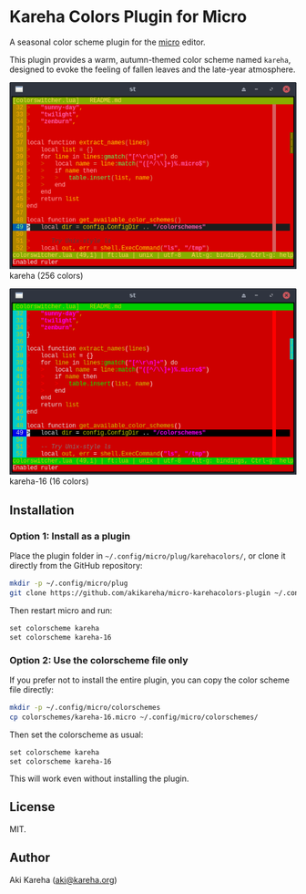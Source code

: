 # Kareha Colors Plugin for Micro

A seasonal color scheme plugin for the
[micro](https://micro-editor.github.io/) editor.

This plugin provides a warm, autumn-themed color scheme named `kareha`,
designed to evoke the feeling of fallen leaves and the late-year atmosphere.

![kareha-16 Lua](screenshots/kareha-lua.png)
kareha (256 colors)

![kareha-16 Lua](screenshots/kareha-16-lua.png)
kareha-16 (16 colors)

## Installation

### Option 1: Install as a plugin

Place the plugin folder in `~/.config/micro/plug/karehacolors/`, or clone it
directly from the GitHub repository:

```sh
mkdir -p ~/.config/micro/plug
git clone https://github.com/akikareha/micro-karehacolors-plugin ~/.config/micro/plug/karehacolors
```

Then restart micro and run:

```
set colorscheme kareha
set colorscheme kareha-16
```

### Option 2: Use the colorscheme file only

If you prefer not to install the entire plugin, you can copy the color scheme
file directly:

```sh
mkdir -p ~/.config/micro/colorschemes
cp colorschemes/kareha-16.micro ~/.config/micro/colorschemes/
```

Then set the colorscheme as usual:

```
set colorscheme kareha
set colorscheme kareha-16
```

This will work even without installing the plugin.

## License

MIT.

## Author

Aki Kareha (aki@kareha.org)
